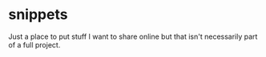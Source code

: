 # snippets
Just a place to put stuff I want to share online but that isn't necessarily part of a full project. 
